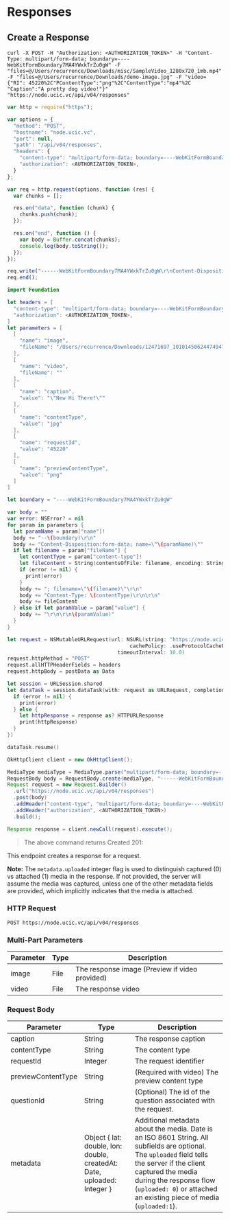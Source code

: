 # Responses 

## Create a Response

```shell
curl -X POST -H "Authorization: <AUTHORIZATION_TOKEN>" -H "Content-Type: multipart/form-data; boundary=----WebKitFormBoundary7MA4YWxkTrZu0gW" -F "files=@/Users/recurrence/Downloads/misc/SampleVideo_1280x720_1mb.mp4" -F "files=@/Users/recurrence/Downloads/demo-image.jpg" -F "video={"RI": 45220%2C"PContentType":"png"%2C"ContentType":"mp4"%2C "Caption":"A pretty dog video!"}" "https://node.ucic.vc/api/v04/responses"
```
```javascript
var http = require("https");

var options = {
  "method": "POST",
  "hostname": "node.ucic.vc",
  "port": null,
  "path": "/api/v04/responses",
  "headers": {
    "content-type": "multipart/form-data; boundary=----WebKitFormBoundary7MA4YWxkTrZu0gW",
    "authorization": <AUTHORIZATION_TOKEN>,
  }
};

var req = http.request(options, function (res) {
  var chunks = [];

  res.on("data", function (chunk) {
    chunks.push(chunk);
  });

  res.on("end", function () {
    var body = Buffer.concat(chunks);
    console.log(body.toString());
  });
});

req.write("------WebKitFormBoundary7MA4YWxkTrZu0gW\r\nContent-Disposition: form-data; name=\"image\"; filename=\"12471697_10101450624474947_1564349885388828867_o.jpg\"\r\nContent-Type: image/jpeg\r\n\r\n\r\n------WebKitFormBoundary7MA4YWxkTrZu0gW\r\nContent-Disposition: form-data; name=\"video\"\r\n\r\n\r\n------WebKitFormBoundary7MA4YWxkTrZu0gW\r\nContent-Disposition: form-data; name=\"caption\"\r\n\r\n\"New Hi There!\"\r\n------WebKitFormBoundary7MA4YWxkTrZu0gW\r\nContent-Disposition: form-data; name=\"contentType\"\r\n\r\njpg\r\n------WebKitFormBoundary7MA4YWxkTrZu0gW\r\nContent-Disposition: form-data; name=\"requestId\"\r\n\r\n45220\r\n------WebKitFormBoundary7MA4YWxkTrZu0gW\r\nContent-Disposition: form-data; name=\"previewContentType\"\r\n\r\npng\r\n------WebKitFormBoundary7MA4YWxkTrZu0gW--");
req.end();
```
```swift
import Foundation

let headers = [
  "content-type": "multipart/form-data; boundary=----WebKitFormBoundary7MA4YWxkTrZu0gW",
  "authorization": <AUTHORIZATION_TOKEN>,
]
let parameters = [
  [
    "name": "image",
    "fileName": "/Users/recurrence/Downloads/12471697_10101450624474947_1564349885388828867_o.jpg"
  ],
  [
    "name": "video",
    "fileName": ""
  ],
  [
    "name": "caption",
    "value": "\"New Hi There!\""
  ],
  [
    "name": "contentType",
    "value": "jpg"
  ],
  [
    "name": "requestId",
    "value": "45220"
  ],
  [
    "name": "previewContentType",
    "value": "png"
  ]
]

let boundary = "----WebKitFormBoundary7MA4YWxkTrZu0gW"

var body = ""
var error: NSError? = nil
for param in parameters {
  let paramName = param["name"]!
  body += "--\(boundary)\r\n"
  body += "Content-Disposition:form-data; name=\"\(paramName)\""
  if let filename = param["fileName"] {
    let contentType = param["content-type"]!
    let fileContent = String(contentsOfFile: filename, encoding: String.Encoding.utf8)
    if (error != nil) {
      print(error)
    }
    body += "; filename=\"\(filename)\"\r\n"
    body += "Content-Type: \(contentType)\r\n\r\n"
    body += fileContent
  } else if let paramValue = param["value"] {
    body += "\r\n\r\n\(paramValue)"
  }
}

let request = NSMutableURLRequest(url: NSURL(string: "https://node.ucic.vc/api/v04/responses")! as URL,
                                        cachePolicy: .useProtocolCachePolicy,
                                    timeoutInterval: 10.0)
request.httpMethod = "POST"
request.allHTTPHeaderFields = headers
request.httpBody = postData as Data

let session = URLSession.shared
let dataTask = session.dataTask(with: request as URLRequest, completionHandler: { (data, response, error) -> Void in
  if (error != nil) {
    print(error)
  } else {
    let httpResponse = response as? HTTPURLResponse
    print(httpResponse)
  }
})

dataTask.resume()
```
```java
OkHttpClient client = new OkHttpClient();

MediaType mediaType = MediaType.parse("multipart/form-data; boundary=----WebKitFormBoundary7MA4YWxkTrZu0gW");
RequestBody body = RequestBody.create(mediaType, "------WebKitFormBoundary7MA4YWxkTrZu0gW\r\nContent-Disposition: form-data; name=\"image\"; filename=\"12471697_10101450624474947_1564349885388828867_o.jpg\"\r\nContent-Type: image/jpeg\r\n\r\n\r\n------WebKitFormBoundary7MA4YWxkTrZu0gW\r\nContent-Disposition: form-data; name=\"video\"\r\n\r\n\r\n------WebKitFormBoundary7MA4YWxkTrZu0gW\r\nContent-Disposition: form-data; name=\"caption\"\r\n\r\n\"New Hi There!\"\r\n------WebKitFormBoundary7MA4YWxkTrZu0gW\r\nContent-Disposition: form-data; name=\"contentType\"\r\n\r\njpg\r\n------WebKitFormBoundary7MA4YWxkTrZu0gW\r\nContent-Disposition: form-data; name=\"requestId\"\r\n\r\n45220\r\n------WebKitFormBoundary7MA4YWxkTrZu0gW\r\nContent-Disposition: form-data; name=\"previewContentType\"\r\n\r\npng\r\n------WebKitFormBoundary7MA4YWxkTrZu0gW--");
Request request = new Request.Builder()
  .url("https://node.ucic.vc/api/v04/responses")
  .post(body)
  .addHeader("content-type", "multipart/form-data; boundary=----WebKitFormBoundary7MA4YWxkTrZu0gW")
  .addHeader("authorization", <AUTHORIZATION_TOKEN>)
  .build();

Response response = client.newCall(request).execute();
```

> The above command returns Created 201:

This endpoint creates a response for a request.

**Note:** The `metadata.uploaded` integer flag is used to distinguish captured (0) vs attached (1) media in the response. If not provided, the server will assume the media was captured, unless one of the other metadata fields are provided, which implicitly indicates that the media is attached.

### HTTP Request

`POST https://node.ucic.vc/api/v04/responses`

### Multi-Part Parameters
| Parameter | Type | Description                              |
| --------- | ---- | ---------------------------------------- |
| image     | File | The response image (Preview if video provided) |
| video     | File | The response video                       |

### Request Body

| Parameter          | Type                                     | Description                              |
| ------------------ | ---------------------------------------- | ---------------------------------------- |
| caption            | String                                   | The response caption                     |
| contentType        | String                                   | The content type                         |
| requestId          | Integer                                  | The request identifier                   |
| previewContentType | String                                   | (Required with video) The preview content type |
| questionId         | String                                   | (Optional) The id of the question associated with the request. |
| metadata           | Object { lat: double, lon: double, createdAt: Date, uploaded: Integer } | Additional metadata about the media. Date is an ISO 8601 String. All subfields are optional. The `uploaded` field tells the server if the client captured the media during the response flow (`uploaded: 0`) or attached an existing piece of media (`uploaded:1`). |

